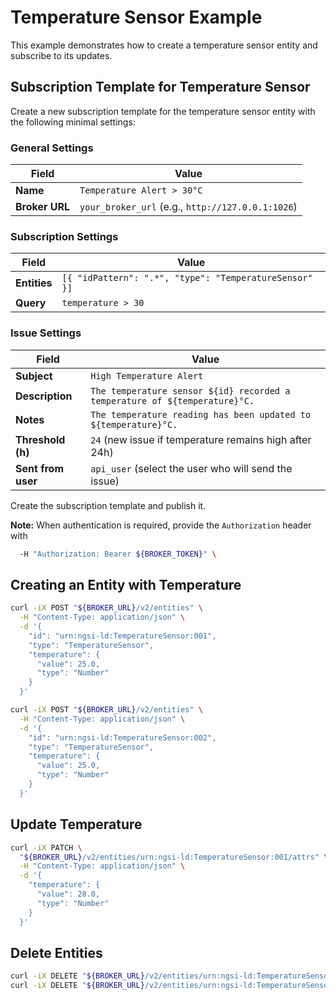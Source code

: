# Temperature Sensor Example

This example demonstrates how to create a temperature sensor entity and
subscribe to its updates.

## Subscription Template for Temperature Sensor

Create a new subscription template for the temperature sensor entity with the
following minimal settings:

### General Settings

| Field             | Value                                                     |
|-------------------|-----------------------------------------------------------|
| **Name**    | `Temperature Alert > 30°C`                                      |
| **Broker URL** | `your_broker_url` (e.g., `http://127.0.0.1:1026`)            |

### Subscription Settings

| Field             | Value                                                     |
|-------------------|-----------------------------------------------------------|
| **Entities** | `[{ "idPattern": ".*", "type": "TemperatureSensor" }]`         |
| **Query**   | `temperature > 30`                                              |

### Issue Settings

| Field             | Value                                                     |
|-------------------|-----------------------------------------------------------|
| **Subject**       | `High Temperature Alert`                                  |
| **Description**   | `The temperature sensor ${id} recorded a temperature of ${temperature}°C.`|
| **Notes**         | `The temperature reading has been updated to ${temperature}°C.`|
| **Threshold (h)** | `24` (new issue if temperature remains high after 24h)    |
| **Sent from user**| `api_user` (select the user who will send the issue)      |

Create the subscription template and publish it.

**Note:** When authentication is required, provide the `Authorization` header with

```bash
  -H "Authorization: Bearer ${BROKER_TOKEN}" \
```

## Creating an Entity with Temperature

```bash
curl -iX POST "${BROKER_URL}/v2/entities" \
  -H "Content-Type: application/json" \
  -d '{
    "id": "urn:ngsi-ld:TemperatureSensor:001",
    "type": "TemperatureSensor",
    "temperature": {
      "value": 25.0,
      "type": "Number"
    }
  }'

curl -iX POST "${BROKER_URL}/v2/entities" \
  -H "Content-Type: application/json" \
  -d '{
    "id": "urn:ngsi-ld:TemperatureSensor:002",
    "type": "TemperatureSensor",
    "temperature": {
      "value": 25.0,
      "type": "Number"
    }
  }'
```

## Update Temperature

```bash
curl -iX PATCH \
  "${BROKER_URL}/v2/entities/urn:ngsi-ld:TemperatureSensor:001/attrs" \
  -H "Content-Type: application/json" \
  -d '{
    "temperature": {
      "value": 28.0,
      "type": "Number"
    }
  }'
```

## Delete Entities

```bash
curl -iX DELETE "${BROKER_URL}/v2/entities/urn:ngsi-ld:TemperatureSensor:001"
curl -iX DELETE "${BROKER_URL}/v2/entities/urn:ngsi-ld:TemperatureSensor:002"
```
